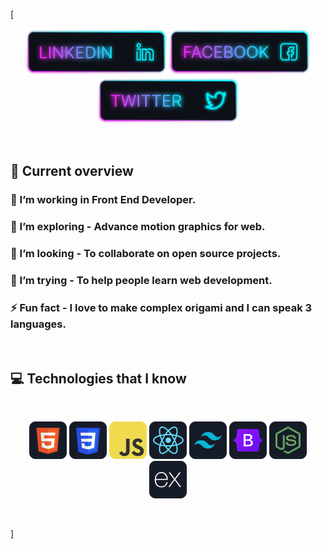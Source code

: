 [<p align="center">[<img height="75" src="./icons/Linkedin.png">](https://www.linkedin.com/in/sazal-islam/)[<img height="75" src="./icons/Facebook.png">](https://www.facebook.com/sazalislam04)[<img height="75" src="./icons/Twitter.png">](https://twitter.com/mdsazalislam04)</p>

<br />

## :eyes: Current overview

### 🔭 I’m working in Front End Developer.

### 🌱 I’m exploring - Advance motion graphics for web.

### 👯 I’m looking - To collaborate on open source projects.

### 🤔 I’m trying - To help people learn web development.

### ⚡ Fun fact - I love to make complex origami and I can speak 3 languages.

<br />

## :computer: Technologies that I know

<br>
<p align="center">
<img src="./icons/HTML.png"/>
<img src="./icons/css.png"/>
<img src="./icons/JavaScript.png"/>
<img src="./icons/react.png"/>
<img src="./icons/tailwind.png"/>
<img src="./icons/Bootsrap.png"/>
<img src="./icons/node.png"/>
<img src="./icons/express.png"/>
</p><br/>

]
